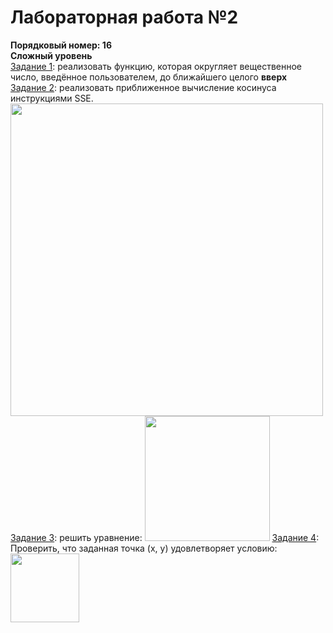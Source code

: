 # Лабораторная работа №2
<b>Порядковый номер: 16 </br>
Сложный уровень </b> </br>
<u>Задание 1</u>: реализовать функцию, которая округляет вещественное число, 
введённое пользователем, до ближайшего целого <b>вверх</b></br>
<u>Задание 2</u>: реализовать приближенное вычисление косинуса инструкциями
SSE.
<img src="i3.png" width=500>
<u>Задание 3</u>: решить уравнение:
<img src="i1.png" width=200>
<u>Задание 4</u>: Проверить, что заданная точка (x, y) удовлетворяет условию:
<img src="i2.png" width=110>
